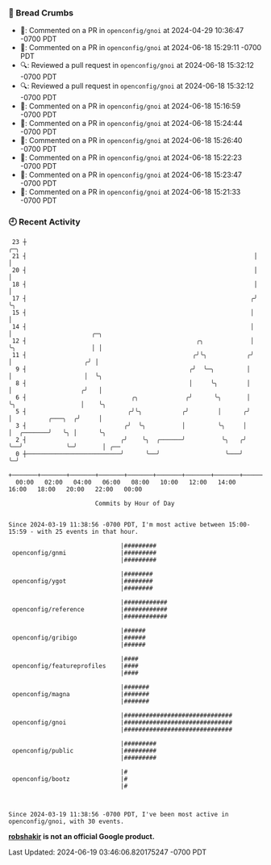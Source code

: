 ### 🍞 Bread Crumbs

 * 💬: Commented on a PR in  `openconfig/gnoi` at 2024-04-29 10:36:47 -0700 PDT
 * 💬: Commented on a PR in  `openconfig/gnoi` at 2024-06-18 15:29:11 -0700 PDT
 * 🔍: Reviewed a pull request in  `openconfig/gnoi` at 2024-06-18 15:32:12 -0700 PDT
 * 🔍: Reviewed a pull request in  `openconfig/gnoi` at 2024-06-18 15:32:12 -0700 PDT
 * 💬: Commented on a PR in  `openconfig/gnoi` at 2024-06-18 15:16:59 -0700 PDT
 * 💬: Commented on a PR in  `openconfig/gnoi` at 2024-06-18 15:24:44 -0700 PDT
 * 💬: Commented on a PR in  `openconfig/gnoi` at 2024-06-18 15:26:40 -0700 PDT
 * 💬: Commented on a PR in  `openconfig/gnoi` at 2024-06-18 15:22:23 -0700 PDT
 * 💬: Commented on a PR in  `openconfig/gnoi` at 2024-06-18 15:23:47 -0700 PDT
 * 💬: Commented on a PR in  `openconfig/gnoi` at 2024-06-18 15:21:33 -0700 PDT

### 🕘 Recent Activity
```
 23 ┼                                                               ╭─╮
 21 ┤                                                               │ │
 20 ┤                                                               │ │
 18 ┤                                                               │ │
 17 ┤                                                              ╭╯ ╰╮
 15 ┤                                                              │   │
 14 ┤                                                              │   │                      ╭─╮
 12 ┤                                               ╭╮             │   ╰╮                     │ │
 11 ┤                                              ╭╯╰╮           ╭╯    │                    ╭╯ │
  9 ┤                                             ╭╯  ╰─╮         │     │                    │  ╰╮
  8 ┤                                             │     ╰╮        │     │                   ╭╯   │
  6 ┤                             ╭╮             ╭╯      ╰╮       │     ╰╮                  │    ╰╮
  5 ┤                            ╭╯╰╮           ╭╯        │      ╭╯      │          ╭───╮  ╭╯     │
  3 ┤                           ╭╯  ╰╮          │         ╰╮     │       │  ╭───────╯   ╰╮ │      ╰╮
  2 ┤                          ╭╯    ╰╮  ╭──────╯          ╰╮   ╭╯       ╰──╯            ╰─╯       │ ╭──
  0 ┼──────────────────────────╯      ╰──╯                  ╰───╯                                  ╰─╯
    +───────+───────+───────+───────+───────+───────+───────+───────+───────+───────+───────+───────+────
  00:00   02:00   04:00   06:00   08:00   10:00   12:00   14:00   16:00   18:00   20:00   22:00   00:00   

						Commits by Hour of Day


Since 2024-03-19 11:38:56 -0700 PDT, I'm most active between 15:00-15:59 - with 25 events in that hour.

```



```
                               |#########
 openconfig/gnmi               |#########
                               |#########

                               |########
 openconfig/ygot               |########
                               |########

                               |############
 openconfig/reference          |############
                               |############

                               |######
 openconfig/gribigo            |######
                               |######

                               |####
 openconfig/featureprofiles    |####
                               |####

                               |#######
 openconfig/magna              |#######
                               |#######

                               |##############################
 openconfig/gnoi               |##############################
                               |##############################

                               |#########
 openconfig/public             |#########
                               |#########

                               |#
 openconfig/bootz              |#
                               |#



Since 2024-03-19 11:38:56 -0700 PDT, I've been most active in openconfig/gnoi, with 30 events.

```
**[robshakir](mailto:robjs@google.com) is not an official Google product.**  


Last Updated: 2024-06-19 03:46:06.820175247 -0700 PDT
